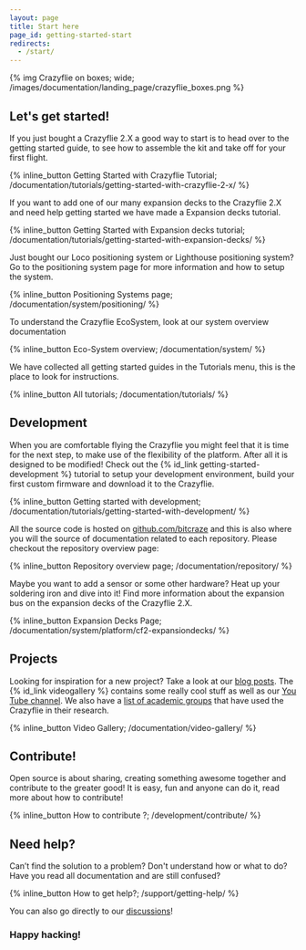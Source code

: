 ```yaml
---
layout: page
title: Start here
page_id: getting-started-start
redirects:
  - /start/
---
```

{% img Crazyflie on boxes; wide; /images/documentation/landing_page/crazyflie_boxes.png %}



## Let's get started!

If you just bought a Crazyflie 2.X a good way to start is to head over to the
getting started guide, to see how to assemble the kit and take off for your first flight. 

{% inline_button Getting Started with Crazyflie Tutorial; /documentation/tutorials/getting-started-with-crazyflie-2-x/ %}

If you want to add one of our many expansion decks to the Crazyflie 2.X and need help getting started we have made a Expansion decks tutorial. 

 {% inline_button Getting Started with Expansion decks tutorial; /documentation/tutorials/getting-started-with-expansion-decks/ %}

Just bought our Loco positioning system or Lighthouse positioning system? Go to the positioning system page
 for more information and how to setup the system.

 {% inline_button Positioning Systems page; /documentation/system/positioning/ %}



To understand the Crazyflie EcoSystem, look at our system overview documentation

 {% inline_button Eco-System overview; /documentation/system/
 %}

 We have collected all getting started guides in the Tutorials menu, this is the
place to look for instructions. 

 {% inline_button All tutorials; /documentation/tutorials/
 %}



## Development

When you are comfortable flying the Crazyflie you might feel that it is time for
the next step, to make use of the flexibility of the platform. After all it is
designed to be modified! Check out the {% id_link getting-started-development %}
tutorial to setup your development environment, build your first custom firmware and
download it to the Crazyflie.

{% inline_button Getting started with development; /documentation/tutorials/getting-started-with-development/ %}

All the source code is hosted on [github.com/bitcraze](https://github.com/bitcraze)
and this is also where you will the source of documentation related to each repository. Please checkout the repository overview page:

{% inline_button Repository overview page; /documentation/repository/ %}

Maybe you want to add a sensor or some other hardware? Heat up your soldering
iron and dive into it! Find more information about the expansion bus on the expansion decks of the Crazyflie 2.X. 


{% inline_button Expansion Decks Page; /documentation/system/platform/cf2-expansiondecks/ %}

## Projects

Looking for inspiration for a new project? Take a look at our [blog posts](/blog/). The {% id_link videogallery %} contains
some really cool stuff as well as our [You Tube channel](https://www.youtube.com/user/BitcrazeVideos). We also have a [list of academic groups](/portals/research/) that have used the Crazyflie in their research.

{% inline_button Video Gallery; /documentation/video-gallery/ %}

## Contribute!

Open source is about sharing, creating something awesome together and contribute
to the greater good! It is easy, fun and anyone can do it, read more about how to contribute!

 {% inline_button How to contribute ?; /development/contribute/ %}

## Need help?

Can’t find the solution to a problem? Don't understand how or what to do?
Have you read all documentation and are still confused?

{% inline_button How to get help?; /support/getting-help/ %}

You can also go directly to our [discussions](https://discussions.bitcraze.io/)!

### Happy hacking!
